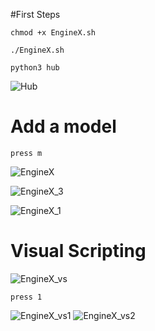 #First Steps
```
chmod +x EngineX.sh
```

```
./EngineX.sh
```

```
python3 hub
```
![Hub](https://user-images.githubusercontent.com/86805843/167671607-1f2969ae-b0c8-46fc-9cec-dd35509c84ef.png)


# Add a model

```
press m
```

![EngineX](https://user-images.githubusercontent.com/86805843/167671654-bf48c1e8-d42e-49d6-86ce-d312320c86f1.png)

![EngineX_3](https://user-images.githubusercontent.com/86805843/167672850-3d270cf6-b186-4b2b-8f06-0d4b16163d33.png)

![EngineX_1](https://user-images.githubusercontent.com/86805843/167671684-8874af64-5540-4b41-9587-262f9376892c.png)







# Visual Scripting

![EngineX_vs](https://user-images.githubusercontent.com/86805843/168089482-b7997aeb-c324-4d96-a955-c9541f285bd2.png)
```
press 1
```
![EngineX_vs1](https://user-images.githubusercontent.com/86805843/168089548-b109d168-b7cc-4293-93b7-90645fafbb8f.png)
![EngineX_vs2](https://user-images.githubusercontent.com/86805843/168089575-2364c41d-f43a-4397-8c3f-6240cc93546e.png)
